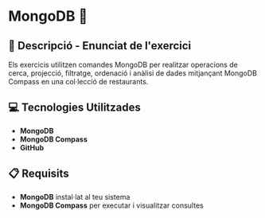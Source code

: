 # MongoDB 🍃

## 📄 Descripció - Enunciat de l'exercici

Els exercicis utilitzen comandes MongoDB per realitzar operacions de cerca, projecció, filtratge, ordenació i anàlisi de dades mitjançant MongoDB Compass en una col·lecció de restaurants.

## 💻 Tecnologies Utilitzades

- **MongoDB**
- **MongoDB Compass**
- **GitHub**

## 📋 Requisits

- **MongoDB** instal·lat al teu sistema
- **MongoDB Compass** per executar i visualitzar consultes
